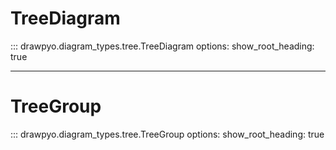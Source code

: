 # TreeDiagram

::: drawpyo.diagram_types.tree.TreeDiagram
    options:
        show_root_heading: true

-----

# TreeGroup

::: drawpyo.diagram_types.tree.TreeGroup
    options:
        show_root_heading: true
